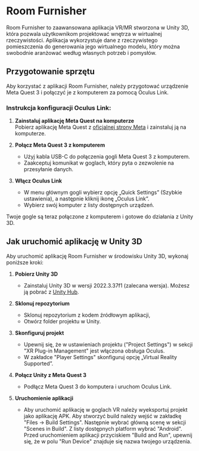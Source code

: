 # Room Furnisher  
Room Furnisher to zaawansowana aplikacja VR/MR stworzona w Unity 3D, która pozwala użytkownikom projektować wnętrza w wirtualnej rzeczywistości. Aplikacja wykorzystuje dane z rzeczywistego pomieszczenia do generowania jego wirtualnego modelu, który można swobodnie aranżować według własnych potrzeb i pomysłów.

## Przygotowanie sprzętu  

Aby korzystać z aplikacji Room Furnisher, należy przygotować urządzenie Meta Quest 3 i połączyć je z komputerem za pomocą Oculus Link.  

### Instrukcja konfiguracji Oculus Link:  
1. **Zainstaluj aplikację Meta Quest na komputerze**  
   Pobierz aplikację Meta Quest z [oficjalnej strony Meta](https://www.meta.com/quest/setup/) i zainstaluj ją na komputerze.  

2. **Połącz Meta Quest 3 z komputerem**  
   - Użyj kabla USB-C do połączenia gogli Meta Quest 3 z komputerem.  
   - Zaakceptuj komunikat w goglach, który pyta o zezwolenie na przesyłanie danych.  

3. **Włącz Oculus Link**  
   - W menu głównym gogli wybierz opcję „Quick Settings” (Szybkie ustawienia), a następnie kliknij ikonę „Oculus Link”.  
   - Wybierz swój komputer z listy dostępnych urządzeń.  

Twoje gogle są teraz połączone z komputerem i gotowe do działania z Unity 3D.  

## Jak uruchomić aplikację w Unity 3D  

Aby uruchomić aplikację Room Furnisher w środowisku Unity 3D, wykonaj poniższe kroki:  

1. **Pobierz Unity 3D**  
   - Zainstaluj Unity 3D w wersji 2022.3.37f1 (zalecana wersja). Możesz ją pobrać z [Unity Hub](https://unity.com/download).  

2. **Sklonuj repozytorium**  
   - Sklonuj repozytorium z kodem źródłowym aplikacji,
   - Otwórz folder projektu w Unity.  

3. **Skonfiguruj projekt**  
   - Upewnij się, że w ustawieniach projektu ("Project Settings") w sekcji "XR Plug-in Management" jest włączona obsługa Oculus.  
   - W zakładce "Player Settings" skonfiguruj opcję „Virtual Reality Supported”.

4. **Połącz Unity z Meta Quest 3**  
   - Podłącz Meta Quest 3 do komputera i uruchom Oculus Link.  

5. **Uruchomienie aplikacji**  
   - Aby uruchomić aplikację w goglach VR należy wyeksportuj projekt jako aplikację APK. Aby stworzyć build należy wejść w zakładkę "Files -> Build Settings". Następnie wybrać główną scenę w sekcji "Scenes in Build". Z listy dostępnych platform wybrać "Android". Przed uruchomieniem aplikacji przyciskiem "Build and Run", upewnij się, że w polu "Run Device" znajduje się nazwa twojego urządzenia.
